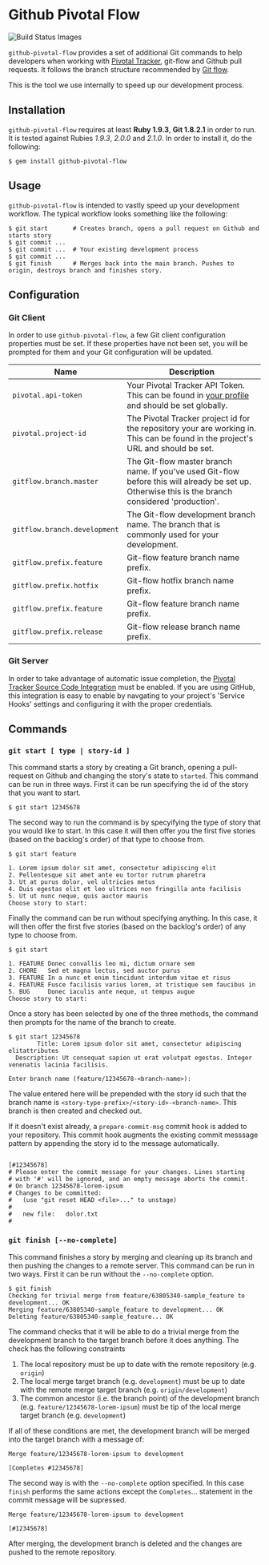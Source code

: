 # Github Pivotal Flow

<img src="https://travis-ci.org/roomorama/github-pivotal-flow.png" data-bindattr-34="34" title="Build Status Images">

`github-pivotal-flow` provides a set of additional Git commands to help developers when working with [Pivotal Tracker][pivotal-tracker], git-flow and Github pull requests.
It follows the branch structure recommended by [Git flow][git-flow].

This is the tool we use internally to speed up our development process.

[pivotal-tracker]: http://www.pivotaltracker.com
[git-flow]: https://github.com/nvie/gitflow

## Installation
`github-pivotal-flow` requires at least **Ruby 1.9.3**, **Git 1.8.2.1** in order to run.  It is tested against Rubies _1.9.3_, _2.0.0_ and _2.1.0_.  In order to install it, do the following:

```plain
$ gem install github-pivotal-flow
```


## Usage
`github-pivotal-flow` is intended to vastly speed up your development workflow.
The typical workflow looks something like the following:

```plain
$ git start       # Creates branch, opens a pull request on Github and starts story
$ git commit ...
$ git commit ...  # Your existing development process
$ git commit ...
$ git finish      # Merges back into the main branch. Pushes to origin, destroys branch and finishes story.
```


## Configuration

### Git Client
In order to use `github-pivotal-flow`, a few Git client configuration properties must be set.  If these properties have not been set, you will be prompted for them and your Git configuration will be updated.

| Name | Description
| ---- | -----------
| `pivotal.api-token` | Your Pivotal Tracker API Token.  This can be found in [your profile][profile] and should be set globally.
| `pivotal.project-id` | The Pivotal Tracker project id for the repository your are working in.  This can be found in the project's URL and should be set.
| `gitflow.branch.master` | The Git-flow master branch name. If you've used Git-flow before this will already be set up. Otherwise this is the branch considered 'production'.
| `gitflow.branch.development` | The Git-flow development branch name. The branch that is commonly used for your development.
| `gitflow.prefix.feature` | Git-flow feature branch name prefix.
| `gitflow.prefix.hotfix` | Git-flow hotfix branch name prefix.
| `gitflow.prefix.feature` | Git-flow feature branch name prefix.
| `gitflow.prefix.release` | Git-flow release branch name prefix.

[profile]: https://www.pivotaltracker.com/profile


### Git Server
In order to take advantage of automatic issue completion, the [Pivotal Tracker Source Code Integration][integration] must be enabled.  If you are using GitHub, this integration is easy to enable by navgating to your project's 'Service Hooks' settings and configuring it with the proper credentials.

[integration]: https://www.pivotaltracker.com/help/integrations?version=v3#scm


## Commands

### `git start [ type | story-id ]`
This command starts a story by creating a Git branch, opening a pull-request on Github and changing the story's state to `started`.
This command can be run in three ways.  First it can be run specifying the id of the story that you want to start.

```plain
$ git start 12345678
```

The second way to run the command is by specyifying the type of story that you would like to start.  In this case it will then offer you the first five stories (based on the backlog's order) of that type to choose from.

```plain
$ git start feature

1. Lorem ipsum dolor sit amet, consectetur adipiscing elit
2. Pellentesque sit amet ante eu tortor rutrum pharetra
3. Ut at purus dolor, vel ultricies metus
4. Duis egestas elit et leo ultrices non fringilla ante facilisis
5. Ut ut nunc neque, quis auctor mauris
Choose story to start:
```

Finally the command can be run without specifying anything.  In this case, it will then offer the first five stories (based on the backlog's order) of any type to choose from.

```plain
$ git start

1. FEATURE Donec convallis leo mi, dictum ornare sem
2. CHORE   Sed et magna lectus, sed auctor purus
3. FEATURE In a nunc et enim tincidunt interdum vitae et risus
4. FEATURE Fusce facilisis varius lorem, at tristique sem faucibus in
5. BUG     Donec iaculis ante neque, ut tempus augue
Choose story to start:
```

Once a story has been selected by one of the three methods, the command then prompts for the name of the branch to create.

```plain
$ git start 12345678
        Title: Lorem ipsum dolor sit amet, consectetur adipiscing elitattributes
  Description: Ut consequat sapien ut erat volutpat egestas. Integer venenatis lacinia facilisis.

Enter branch name (feature/12345678-<branch-name>):
```

The value entered here will be prepended with the story id such that the branch name is `<story-type-prefix>/<story-id>-<branch-name>`.  This branch is then created and checked out.

If it doesn't exist already, a `prepare-commit-msg` commit hook is added to your repository.  This commit hook augments the existing commit messsage pattern by appending the story id to the message automatically.

```plain

[#12345678]
# Please enter the commit message for your changes. Lines starting
# with '#' will be ignored, and an empty message aborts the commit.
# On branch 12345678-lorem-ipsum
# Changes to be committed:
#   (use "git reset HEAD <file>..." to unstage)
#
#	new file:   dolor.txt
#
```

### `git finish [--no-complete]`
This command finishes a story by merging and cleaning up its branch and then pushing the changes to a remote server.
This command can be run in two ways.  First it can be run without the `--no-complete` option.

```plain
$ git finish
Checking for trivial merge from feature/63805340-sample_feature to development... OK
Merging feature/63805340-sample_feature to development... OK
Deleting feature/63805340-sample_feature... OK
```

The command checks that it will be able to do a trivial merge from the development branch to the target branch before it does anything.
The check has the following constraints

1.  The local repository must be up to date with the remote repository (e.g. `origin`)
2.  The local merge target branch (e.g. `development`) must be up to date with the remote merge target branch (e.g. `origin/development`)
3.  The common ancestor (i.e. the branch point) of the development branch (e.g. `feature/12345678-lorem-ipsum`) must be tip of the local merge target branch (e.g. `development`)

If all of these conditions are met, the development branch will be merged into the target branch with a message of:

```plain
Merge feature/12345678-lorem-ipsum to development

[Completes #12345678]
```

The second way is with the `--no-complete` option specified.
In this case `finish` performs the same actions except the `Completes`... statement in the commit message will be supressed.

```plain
Merge feature/12345678-lorem-ipsum to development

[#12345678]
```

After merging, the development branch is deleted and the changes are pushed to the remote repository.


